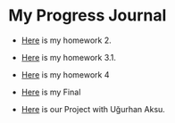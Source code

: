 
# My Progress Journal

* [Here](HW2/index.html) is my homework 2.

* [Here](HW3/HW3_BurcakKalmuk.html) is my homework 3.1.

* [Here](HW4/HW4.html) is my homework 4

* [Here](Final/final.html) is my Final

* [Here](Project/project.html) is our Project with Uğurhan Aksu.
